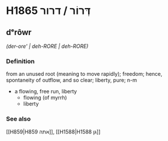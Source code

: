 # H1865 דְּרוֹר / דרור

## dᵉrôwr

_(der-ore' | deh-RORE | deh-RORE)_

### Definition

from an unused root (meaning to move rapidly); freedom; hence, spontaneity of outflow, and so clear; liberty, pure; n-m

- a flowing, free run, liberty
  - flowing (of myrrh)
  - liberty

### See also

[[H859|H859 אתה]], [[H1588|H1588 גן]]
